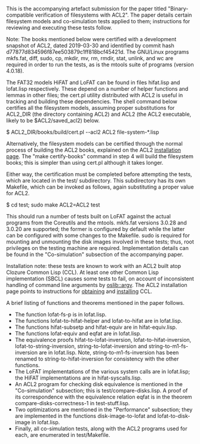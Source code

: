 This is the accompanying artefact submission for the paper titled
"Binary-compatible verification of filesystems with ACL2". The paper
details certain filesystem models and co-simulation tests applied to
them; instructions for reviewing and executing these tests follow.

Note: The books mentioned below were certified with a development
snapshot of ACL2, dated 2019-03-30 and identified by commit hash
d77877d834596f87ee503879c1ff818bcf45421d. The GNU/Linux programs
mkfs.fat, diff, sudo, cp, mkdir, mv, rm, rmdir, stat, unlink, and wc
are required in order to run the tests, as is the mtools suite of
programs (version 4.0.18).

The FAT32 models HiFAT and LoFAT can be found in files hifat.lisp and
lofat.lisp respectively. These depend on a number of helper
functions and lemmas in other files; the cert.pl utility distributed
with ACL2 is useful in tracking and building these dependencies. The
shell command below certifies all the filesystem models, assuming
proper substitutions for ACL2_DIR (the directory containing ACL2) and
ACL2 (the ACL2 executable, likely to be $ACL2/saved_acl2) below.

$ ACL2_DIR/books/build/cert.pl --acl2 ACL2 file-system-*.lisp

Alternatively, the filesystem models can be certified through the
normal process of building the ACL2 books, explained on the ACL2
[installation
page](http://www.cs.utexas.edu/users/moore/acl2/v8-1/HTML/installation/installation.html). The
"make certify-books" command in step 4 will build the filesystem
books; this is simpler than using cert.pl although it takes longer.

Either way, the certification must be completed before attempting the
tests, which are located in the test/ subdirectory. This subdirectory
has its own Makefile, which can be invoked as follows, again
substituting a proper value for ACL2.

$ cd test; sudo make ACL2=ACL2 test

This should run a number of tests built on LoFAT against the actual
programs from the Coreutils and the mtools. mkfs.fat versions 3.0.28
and 3.0.20 are supported; the former is configured by default while
the latter can be configured with some changes to the Makefile. sudo is
required for mounting and unmounting the disk images involved in these
tests; thus, root privileges on the testing machine are
required. Implementation details can be found in the "Co-simulation"
subsection of the accompanying paper.

Installation note: these tests are known to work with an ACL2 built atop
Clozure Common Lisp (CCL). At least one other Common Lisp
implementation (SBCL) causes some tests to fail, on account of
inconsistent handling of command line arguments by
[oslib::argv](http://www.cs.utexas.edu/users/moore/acl2/manuals/current/manual/?topic=OSLIB____ARGV). The
ACL2 installation page points to instructions for
[obtaining](http://www.cs.utexas.edu/users/moore/acl2/v8-1/HTML/installation/requirements.html#Obtaining-CCL)
and
[installing](http://www.cs.utexas.edu/users/moore/acl2/v8-1/HTML/installation/ccl.html)
CCL.

A brief listing of functions and theorems mentioned in the paper
follows.
* The function lofat-fs-p is in lofat.lisp.
* The functions lofat-to-hifat-helper and lofat-to-hifat are in
lofat.lisp.
* The functions hifat-subsetp and hifat-equiv are in hifat-equiv.lisp.
* The functions lofat-equiv and eqfat are in lofat.lisp.
* The equivalence proofs hifat-to-lofat-inversion,
lofat-to-hifat-inversion, lofat-to-string-inversion,
string-to-lofat-inversion and string-to-m1-fs-inversion are in
lofat.lisp. Note, string-to-m1-fs-inversion has been renamed to
string-to-hifat-inversion for consistency with the other functions.
* The LoFAT implementations of the various system calls are in
lofat.lisp; the HiFAT implementations are in hifat-syscalls.lisp.
* An ACL2 program for checking disk equivalence is mentioned in the
"Co-simulation" subsection; this is test/compare-disks.lisp. A proof
of its correspondence with the equivalence relation eqfat is in the
theorem compare-disks-correctness-1 in test-stuff.lisp.
* Two optimizations are mentioned in the "Performance" subsection; they
are implemented in the functions disk-image-to-lofat and
lofat-to-disk-image in lofat.lisp.
* Finally, all co-simulation tests, along with the ACL2 programs used
for each, are enumerated in test/Makefile.